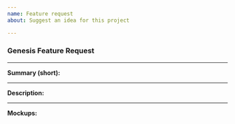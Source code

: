 ```yaml
---
name: Feature request
about: Suggest an idea for this project

---
```


### Genesis Feature Request
---

**Summary (short):**

---
**Description:**

---
**Mockups:**
